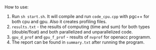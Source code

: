 How to use:

  1) Run `sh start.sh`. It will compile and run `code_cpu.cpp` with pgc++ for both cpu and gpu. Also it creates profiling files.
  2) `results.txt` - the results of computing (time and sum) for both types (double/float) and both parallelized and unparallelized code.
  3) `gpu_d_prof` and `gpu_f_prof` - results of `nvprof` for openacc programm.
  4) The report can be found in `summary.txt` after running the program.

